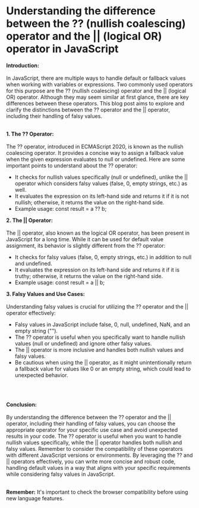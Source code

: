 # Understanding the difference between the ?? (nullish coalescing) operator and the || (logical OR) operator in JavaScript

<strong>Introduction:</strong><br /><br />
In JavaScript, there are multiple ways to handle default or fallback values when working with variables or expressions. Two commonly used operators for this purpose are the <span class="code">??</span> (nullish coalescing) operator and the <span class="code">||</span> (logical OR) operator. Although they may seem similar at first glance, there are key differences between these operators. This blog post aims to explore and clarify the distinctions between the <span class="code">??</span> operator and the <span class="code">||</span> operator, including their handling of falsy values.<br /><br />

<strong>1. The <span class="code">??</span> Operator:</strong><br /><br />
The <span class="code">??</span> operator, introduced in ECMAScript 2020, is known as the nullish coalescing operator. It provides a concise way to assign a fallback value when the given expression evaluates to <span class="code">null</span> or <span class="code">undefined</span>. Here are some important points to understand about the <span class="code">??</span> operator:

<ul>
  <li>It checks for nullish values specifically (<span class="code">null</span> or <span class="code">undefined</span>), unlike the <span class="code">||</span> operator which considers falsy values (<span class="code">false</span>, <span class="code">0</span>, empty strings, etc.) as well.</li>
  <li>It evaluates the expression on its left-hand side and returns it if it is not nullish; otherwise, it returns the value on the right-hand side.</li>
  <li>Example usage: <span class="code">const result = a ?? b;</span></li>
</ul>

<strong>2. The <span class="code">||</span> Operator:</strong><br /><br />
The <span class="code">||</span> operator, also known as the logical OR operator, has been present in JavaScript for a long time. While it can be used for default value assignment, its behavior is slightly different from the <span class="code">??</span> operator:

<ul>
  <li>It checks for falsy values (<span class="code">false</span>, <span class="code">0</span>, empty strings, etc.) in addition to <span class="code">null</span> and <span class="code">undefined</span>.</li>
  <li>It evaluates the expression on its left-hand side and returns it if it is truthy; otherwise, it returns the value on the right-hand side.</li>
  <li>Example usage: <span class="code">const result = a || b;</span></li>
</ul>

<strong>3. Falsy Values and Use Cases:</strong><br /><br />
Understanding falsy values is crucial for utilizing the <span class="code">??</span> operator and the <span class="code">||</span> operator effectively:

<ul>
  <li>Falsy values in JavaScript include <span class="code">false</span>, <span class="code">0</span>, <span class="code">null</span>, <span class="code">undefined</span>, <span class="code">NaN</span>, and an empty string (<span class="code">""</span>).</li>
  <li>The <span class="code">??</span> operator is useful when you specifically want to handle nullish values (<span class="code">null</span> or <span class="code">undefined</span>) and ignore other falsy values.</li>
  <li>The <span class="code">||</span> operator is more inclusive and handles both nullish values and falsy values.</li>
  <li>Be cautious when using the <span class="code">||</span> operator, as it might unintentionally return a fallback value for values like <span class="code">0</span> or an empty string, which could lead to unexpected behavior.</li>
</ul><br /><br />

<strong>Conclusion:</strong><br /><br />
By understanding the difference between the <span class="code">??</span> operator and the <span class="code">||</span> operator, including their handling of falsy values, you can choose the appropriate operator for your specific use case and avoid unexpected results in your code. The <span class="code">??</span> operator is useful when you want to handle nullish values specifically, while the <span class="code">||</span> operator handles both nullish and falsy values. Remember to consider the compatibility of these operators with different JavaScript versions or environments. By leveraging the <span class="code">??</span> and <span class="code">||</span> operators effectively, you can write more concise and robust code, handling default values in a way that aligns with your specific requirements while considering falsy values in JavaScript.<br /><br />

<strong>Remember:</strong> It's important to check the browser compatibility before using new language features.<br /><br />
